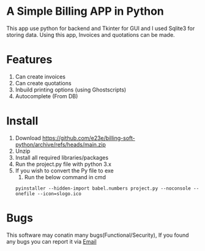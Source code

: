 # A Simple Billing APP in Python
This app use python for backend and Tkinter for GUI and I used Sqlite3 for storing data. Using this app, Invoices and quotations can be made. 


# Features
1. Can create invoices
2. Can create quotations
3. Inbuild printing options (using Ghostscripts)
4. Autocomplete (From DB)

# Install
1. Download https://github.com/e23e/billing-soft-python/archive/refs/heads/main.zip
2. Unzip
3. Install all required libraries/packages 
4. Run the project.py file with python 3.x
5. If you wish to convert the Py file to exe
    1. Run the below command in cmd
    ```
    pyinstaller --hidden-import babel.numbers project.py --noconsole --onefile --icon=slogo.ico
    ```

# Bugs
This software may conatin many bugs(Functional/Security), If you found any bugs you can report it via [Email](mailto:merbin8300@gmail.com)
































